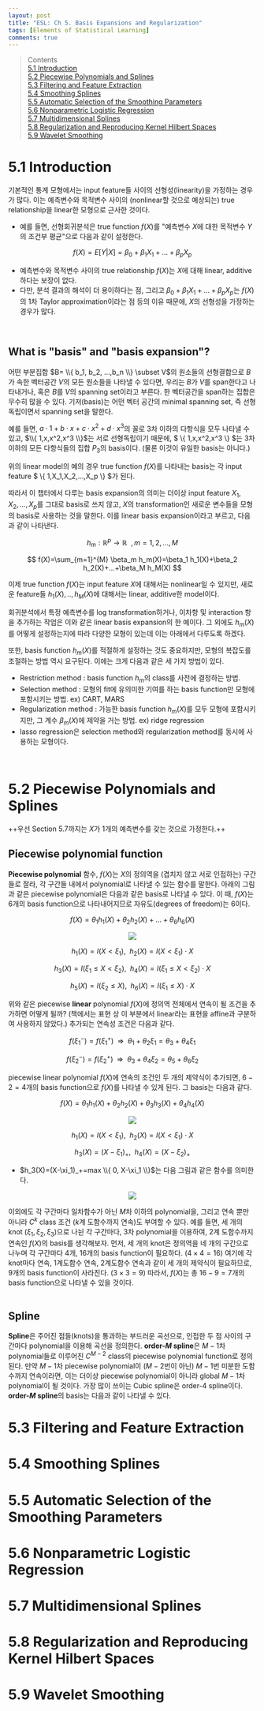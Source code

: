 ```yaml
---
layout: post
title: "ESL: Ch 5. Basis Expansions and Regularization"
tags: [Elements of Statistical Learning]
comments: true
---
```

> Contents  
> [5.1 Introduction](#51-introduction)  
> [5.2 Piecewise Polynomials and Splines](#52-piecewise-polynomials-and-splines)  
> [5.3 Filtering and Feature Extraction](#53-filtering-and-feature-extraction)  
> [5.4 Smoothing Splines](#54-smoothing-splines)  
> [5.5 Automatic Selection of the Smoothing Parameters](#55-automatic-selection-of-the-smoothing-parameters)  
> [5.6 Nonparametric Logistic Regression](#56-nonparametric-logistic-regression)  
> [5.7 Multidimensional Splines](#57-multidimensional-splines)  
> [5.8 Regularization and Reproducing Kernel Hilbert Spaces](#58-regularization-and-reproducing-kernel-hilbert-spaces)  
> [5.9 Wavelet Smoothing](#59-wavelet-smoothing)  


# 5.1 Introduction

기본적인 통계 모형에서는 input feature들 사이의 선형성(linearity)을 가정하는 경우가 많다. 이는 예측변수와 목적변수 사이의 (nonlinear할 것으로 예상되는) true relationship을 linear한 모형으로 근사한 것이다.  
  
 * 예를 들면, 선형회귀분석은 true function $f(X)$를 "예측변수 $X$에 대한 목적변수 $Y$의 조건부 평균"으로 다음과 같이 설정한다. 
 
 $$
 f(X)=E[Y|X]=\beta_0+\beta_1 X_1+...+\beta_p X_p
 $$
 
 * 예측변수와 목적변수 사이의 true relationship $f(X)$는 $X$에 대해 linear, additive하다는 보장이 없다.
 * 다만, 분석 결과의 해석이 더 용이하다는 점, 그리고 $\beta_0+\beta_1 X_1+...+\beta_p X_p$는 $f(X)$의 1차 Taylor approximation이라는 점 등의 이유 때문에, $X$의 선형성을 가정하는 경우가 많다.  
<br>

## What is "basis" and "basis expansion"?
어떤 부분집합 $B= \\{ b_1, b_2, ...,b_n \\} \subset V$의 원소들의 선형결합으로 $B$가 속한 벡터공간 $V$의 모든 원소들을 나타낼 수 있다면, 우리는 $B$가 $V$를 span한다고 나타내거나, 혹은 $B$를 $V$의 spanning set이라고 부른다. 한 벡터공간을 span하는 집합은 무수히 많을 수 있다. 기저(basis)는 어떤 벡터 공간의 minimal spanning set, 즉 선형독립이면서 spanning set을 말한다.

예를 들면, $a\cdot1+b\cdot x+c\cdot x^2+d\cdot x^3$의 꼴로 3차 이하의 다항식을 모두 나타낼 수 있고,  $\\{ 1,x,x^2,x^3 \\}$는 서로 선형독립이기 때문에, $ \\{ 1,x,x^2,x^3 \\} $는 3차 이하의 모든 다항식들의 집합 $P_3$의 basis이다. (물론 이것이 유일한 basis는 아니다.)

위의 linear model의 예의 경우 true function $f(X)$를 나타내는 basis는 각 input feature $ \\{ 1,X_1,X_2,...,X_p \\} $가 된다.  

따라서 이 챕터에서 다루는 basis expansion의 의미는 더이상 input feature $X_1,X_2,...,X_p$를 그대로 basis로 쓰지 않고, $X$의 transformation인 새로운 변수들을 모형의 basis로 사용하는 것을 말한다. 이를 linear basis expansion이라고 부르고, 다음과 같이 나타낸다.

$$
h_m:\mathbb{R}^p \rightarrow \mathbb{R}\:\:, m=1,2,...,M
$$  

$$
f(X)=\sum_{m=1}^{M} \beta_m h_m(X)=\beta_1 h_1(X)+\beta_2 h_2(X)+...+\beta_M h_M(X)
$$  

이제 true function $f(X)$는 input feature $X$에 대해서는 nonlinear일 수 있지만, 새로운 feature들 $h_1(X),..,h_M(X)$에 대해서는 linear, additive한 model이다.  
  
회귀분석에서 특정 예측변수를 log transformation하거나, 이차항 및 interaction 항을 추가하는 작업은 이와 같은 linear basis expansion의 한 예이다. 그 외에도 $h_m(X)$를 어떻게 설정하는지에 따라 다양한 모형이 있는데 이는 아래에서 다루도록 하겠다.  
  
또한, basis function $h_m(X)$를 적절하게 설정하는 것도 중요하지만, 모형의 복잡도를 조절하는 방법 역시 요구된다. 이에는 크게 다음과 같은 세 가지 방법이 있다.
 * Restriction method : basis function $h_m$의 class를 사전에 결정하는 방법.
 * Selection method : 모형의 fit에 유의미한 기여를 하는 basis function만 모형에 포함시키는 방법. ex) CART, MARS
 * Regularization method : 가능한 basis function $h_m(X)$를 모두 모형에 포함시키지만, 그 계수 $\beta_m(X)$에 제약을 거는 방법. ex) ridge regression
 * lasso regression은 selection method와 regularization method를 동시에 사용하는 모형이다.
<br>  
  
  

# 5.2 Piecewise Polynomials and Splines
++우선 Section 5.7까지는 $X$가 1개의 예측변수를 갖는 것으로 가정한다.++<br>

## Piecewise polynomial function  
**Piecewise polynomial** 함수, $f(X)$는 $X$의 정의역을 (겹치지 않고 서로 인접하는) 구간들로 잘라, 각 구간들 내에서 polynomial로 나타낼 수 있는 함수를 말한다. 아래의 그림과 같은 piecewise polynomial은 다음과 같은 basis로 나타낼 수 있다. 이 때, $f(X)$는 6개의 basis function으로 나타내어지므로 자유도(degrees of freedom)는 6이다.  

$$
f(X)=\theta_1 h_1(X)+\theta_2 h_2(X)+...+\theta_6 h_6(X)
$$

<p align="center"> 
<img src="https://user-images.githubusercontent.com/45325895/50602618-11d0fd80-0efb-11e9-82ce-b6d16643ce66.png" >
</p>

$$
h_1(X)=I(X< \xi_1), \enspace h_2(X)=I(X< \xi_1)\cdot X
$$

$$
h_3(X)=I(\xi_1 \leq X< \xi_2), \enspace h_4(X)=I(\xi_1 \leq X< \xi_2)\cdot X
$$

$$
h_5(X)=I(\xi_2 \leq X), \enspace h_6(X)=I(\xi_1 \leq X)\cdot X
$$


위와 같은 piecewise **linear** polynomial $f(X)$에 정의역 전체에서 연속이 될 조건을 추가하면 어떻게 될까? (책에서는 표현 상 이 부분에서 linear라는 표현을 affine과 구분하여 사용하지 않았다.) 추가되는 연속성 조건은 다음과 같다.  

$$
f(\xi^-_1 ) = f(\xi^+_1) \enspace \Rightarrow \enspace \theta_1+\theta_2 \xi_1 = \theta_3+\theta_4 \xi_1
$$

$$
f(\xi^-_2 ) = f(\xi^+_2) \enspace \Rightarrow \enspace \theta_3+\theta_4 \xi_2 = \theta_5+\theta_6 \xi_2
$$

piecewise linear polynomial $f(X)$에 연속의 조건인 두 개의 제약식이 추가되면, $6-2=4$개의 basis function으로 $f(X)$를 나타낼 수 있게 된다. 그 basis는 다음과 같다.

$$
f(X)=\theta_1 h_1(X)+\theta_2 h_2(X)+\theta_3 h_3(X)+\theta_4 h_4(X)
$$

<p align="center"> 
<img src="https://user-images.githubusercontent.com/45325895/50603776-ff58c300-0efe-11e9-8b6e-ee5987b87e13.png" >
</p>


$$
h_1(X)=I(X< \xi_1), \enspace h_2(X)=I(X< \xi_1)\cdot X
$$

$$
h_3(X)=(X-\xi_1)_+, \enspace h_4(X)=(X-\xi_2)_+
$$

 * $h_3(X)=(X-\xi_1)_+=max \\{ 0, X-\xi_1 \\}$는 다음 그림과 같은 함수를 의미한다.
<p align="center">
<img src="https://user-images.githubusercontent.com/45325895/50604317-e00f6500-0f01-11e9-8210-e29bae21d3ed.png" >
</p>


이외에도 각 구간마다 일차함수가 아닌 $M$차 이하의 polynomial을, 그리고 연속 뿐만 아니라 $C^k$ class 조건 ($k$계 도함수까지 연속)도 부여할 수 있다. 예를 들면, 세 개의 knot ($\xi_1,\xi_2,\xi_3$)으로 나뉜 각 구간마다, 3차 polynomial을 이용하여, 2계 도함수까지 연속인 $f(X)$의 basis를 생각해보자. 먼저, 세 개의 knot은 정의역을 네 개의 구간으로 나누며 각 구간마다 4개, 16개의 basis function이 필요하다. ($4 \times 4 = 16$) 여기에 각 knot마다 연속, 1계도함수 연속, 2계도함수 연속과 같이 세 개의 제약식이 필요하므로, 9개의 basis function이 사라진다. ($3 \times 3 = 9$) 따라서, $f(X)$는 총 $16-9=7$개의 basis function으로 나타낼 수 있을 것이다.  
<br>
 
## Spline
**Spline**은 주어진 점들(knots)을 통과하는 부드러운 곡선으로, 인접한 두 점 사이의 구간마다 polynomial을 이용해 곡선을 정의한다. **order-$M$ spline**은 $M-1$차 polynomial들로 이루어진 $C^{M-2}$ class의 piecewise polynomial function로 정의된다. 만약 $M-1$차 piecewise polynomial이 ($M-2$번이 아닌) $M-1$번 미분한 도함수까지 연속이라면, 이는 더이상 piecewise polynomial이 아니라 global $M-1$차 polynomial이 될 것이다. 가장 많이 쓰이는 Cubic spline은 order-$4$ spline이다. **order-$M$ spline**의 basis는 다음과 같이 나타낼 수 있다.


# 5.3 Filtering and Feature Extraction
# 5.4 Smoothing Splines
# 5.5 Automatic Selection of the Smoothing Parameters
# 5.6 Nonparametric Logistic Regression
# 5.7 Multidimensional Splines
# 5.8 Regularization and Reproducing Kernel Hilbert Spaces
# 5.9 Wavelet Smoothing
